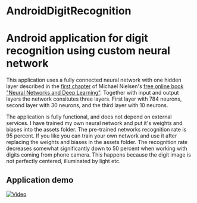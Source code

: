 # AndroidDigitRecognition
Android application for digit recognition using custom neural network
================
This application uses a fully connected neural network with one hidden layer described in the [first chapter](http://neuralnetworksanddeeplearning.com/chap1.html)
of Michael Nielsen's [free online book "Neural Networks and Deep Learning"](http://neuralnetworksanddeeplearning.com/). Together with input and
output layers the network consitutes three layers. First layer with 784 neurons, second layer with 30 neurons, and the third layer with 10 neurons.

The application is fully functional, and does not depend on external services. I have trained my own neural network and put it's weights and biases into the assets folder. The pre-trained networks recognition rate is 95 percent.
If you like you can train your own network and use it after replacing the weights and biases in the assets folder. The recognition rate decreases somewhat significantly down to 50 percent when working with digits coming from phone camera. This happens 
because the digit image is not perfectly centered, illuminated by light etc.

## Application demo
[![Video](http://img.youtube.com/vi/TqNrVK2btLA/0.jpg)](https://www.youtube.com/watch?v=TqNrVK2btLA)
